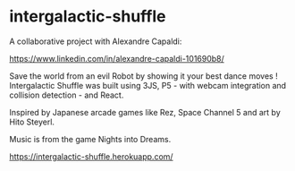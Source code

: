 # intergalactic-shuffle

A collaborative project with Alexandre Capaldi:

https://www.linkedin.com/in/alexandre-capaldi-101690b8/

Save the world from an evil Robot by showing it your best dance moves ! Intergalactic Shuffle was built using 3JS, P5 - with webcam integration and collision detection - and React.

Inspired by Japanese arcade games like Rez, Space Channel 5 and art by Hito Steyerl.

Music is from the game Nights into Dreams.

https://intergalactic-shuffle.herokuapp.com/
